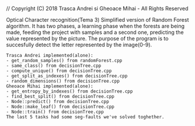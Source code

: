 // Copyright (C) 2018 Trasca Andrei si Gheoace Mihai - All Rights Reserved

Optical Character recognition(Tema 3)
	Simplified version of Random Forest algorithm. It has two phases, a learning phase
	when the forests are being made, feeding the project with samples and a second one,
	predicting the value represented by the picture. The purpose of the program is
	to succesfully detect the letter represented by the image(0-9).
	

	Trasca Andrei implemented(alone):
	- get_random_samples() from randomForest.cpp
	- same_class() from decisionTree.cpp
	- compute_unique() from decisionTree.cpp
	- get_split_as_indexes() from decisionTree.cpp
	- random_dimensions() from decisionTree.cpp
	Gheoace Mihai implemented(alone):
	- get_entropy_by_indexes() from decisionTree.cpp
	- find_best_split() from decisionTree.cpp
	- Node::predict() from decisionTree.cpp
	- Node::make_leaf() from decisionTree.cpp
	- Node::train() from decisionTree.cpp
	The last 5 tasks had some seg-faults we've solved toghether.
	
	

